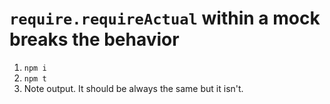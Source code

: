 # `require.requireActual` within a mock breaks the behavior

1. `npm i`
2. `npm t`
3. Note output. It should be always the same but it isn't.
